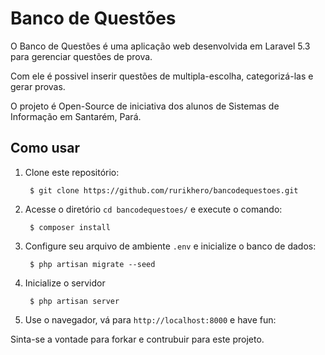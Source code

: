 # Banco de Questões

O Banco de Questões é uma aplicação web desenvolvida em Laravel 5.3 para gerenciar questões de prova.

Com ele é possivel inserir questões de multipla-escolha, categorizá-las e gerar provas.

O projeto é Open-Source de iniciativa dos alunos de Sistemas de Informação em Santarém, Pará.

## Como usar

1. Clone este repositório:

        $ git clone https://github.com/rurikhero/bancodequestoes.git

2. Acesse o diretório `cd bancodequestoes/` e execute o comando:

        $ composer install

3. Configure seu arquivo de ambiente `.env` e inicialize o banco de dados:

        $ php artisan migrate --seed

4. Inicialize o servidor

		$ php artisan server

5. Use o navegador, vá para `http://localhost:8000` e have fun:

Sinta-se a vontade para forkar e contrubuir para este projeto.